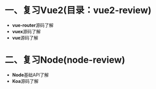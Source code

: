 # 一、复习Vue2(目录：vue2-review)

- **vue-router**源码了解
- **vuex**源码了解
- **vue**源码了解


# 二、复习Node(node-review)

- **Node**基础API了解
- **Koa**源码了解